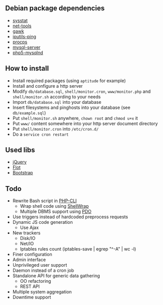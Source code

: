 Debian package dependencies
---------------------------

* [sysstat](http://packages.debian.org/en/stable/sysstat)
* [net-tools](http://packages.debian.org/en/stable/net-tools)
* [gawk](http://packages.debian.org/en/stable/gawk)
* [iputils-ping](http://packages.debian.org/en/stable/iputils-ping)
* [procps](http://packages.debian.org/en/stable/procps)
* [mysql-server](http://packages.debian.org/en/stable/mysql-server)
* [php5-mysqlnd](http://packages.debian.org/en/stable/php5-mysqlnd)

How to install
--------------

* Install required packages (using `aptitude` for example)
* Install and configure a http server
* Modify `db/database.sql`, `shell/monitor.cron`, `www/monitor.php` and `shell/monitor.sh` according to your needs
* Import `db/database.sql` into your database
* Insert filesystems and pinghosts into your database (see `db/example.sql`)
* Put `shell/monitor.sh` anywhere, `chown root` and `chmod u+x` it
* Put `www/` content somewhere into your http server document directory
* Put `shell/monitor.cron` into `/etc/cron.d/`
* Do a `service cron restart`

Used libs
---------

* [jQuery](http://jquery.com/)
* [Flot](http://www.flotcharts.org/)
* [Bootstrap](http://getbootstrap.com/)

Todo
----

* Rewrite Bash script in [PHP-CLI](http://www.php.net/manual/en/features.commandline.php)
	* Wrap shell code using [ShellWrap](https://github.com/MrRio/shellwrap)
	* Multiple DBMS support using [PDO](http://www.php.net/manual/en/book.pdo.php)
* Use triggers instead of hardcoded preprocess requests
* Dynamic JS code generation
	* Use Ajax
* New trackers
	* Disk/IO
	* Net/IO
	* Iptables rules count (iptables-save | egrep "^-A" | wc -l)
* Finer configuration
* Admin interface
* Unprivileged user support
* Daemon instead of a cron job
* Standalone API for generic data gathering
	* OO refactoring
	* REST API
* Multiple system aggregation
* Downtime support

